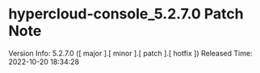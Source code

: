 # hypercloud-console_5.2.7.0 Patch Note

Version Info: 5.2.7.0 ([ major ].[ minor ].[ patch ].[ hotfix ])
Released Time: 2022-10-20 18:34:28



